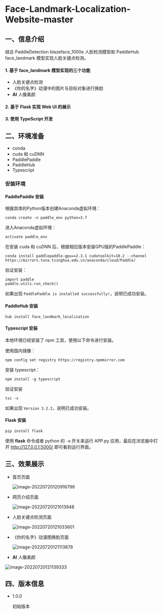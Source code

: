 # Face-Landmark-Localization-Website-master

## 一、信息介绍

结合 PaddleDetection blazeface_1000e 人脸检测模型和 PaddleHub face_landmark 模型实现人脸关键点检测。

#### 1. 基于 face_landmark 模型实现的三个功能

* 人脸关键点检测
* 《你的名字》动漫中的图片与目标对象进行换脸
* **AI** 人像美颜

#### 2. 基于 Flask 实现 Web UI 的展示

#### 3. **使用** **TypeScript** **开发**

## 二、环境准备

* conda
* cuda 和 cuDNN
* PaddlePaddle
* PaddleHub
* Typescript

### 安装环境

#### PaddlePaddle 安装

根据具体的Python版本创建Anaconda虚拟环境：

```
conda create -n paddle_env python=3.7
```

进入Anaconda虚拟环境：

```
activate paddle_env
```

在安装 cuda 和 cuDNN 后，根据相应版本安装GPU版的PaddlePaddle：

```
conda install paddlepaddle-gpu==2.3.1 cudatoolkit=10.2 --channel https://mirrors.tuna.tsinghua.edu.cn/anaconda/cloud/Paddle/
```

验证安装：

```
import paddle
paddle.utils.run_check()
```

如果出现  `PaddlePaddle is installed successfully!`，说明已成功安装。

#### PaddleHub 安装

```
hub install face_landmark_localization
```

#### Typescript 安装

本地环境已经安装了 npm 工具，使用以下命令进行安装。

使用国内镜像：

```
npm config set registry https://registry.npmmirror.com
```

安装 typescript：

```
npm install -g typescript
```

验证安装

```
tsc -v
```

如果出现  `Version 3.2.2`，说明已成功安装。

#### Flask 安装

```
pip install flask
```

使用 **flask** 命令或者 python 的 `-m` 开关来运行 APP.py 应用，最后在浏览器中打开 http://127.0.0.1:5000/ 即可看到运行界面。

## 三、效果展示

* 首页页面

  ![image-20220720120916796](Lhiii/Face-Landmark-Localization-Website-master\sources\image-20220720120916796.png)

* 网页介绍页面

  ![image-20220720121013948](H:\Windows\Desktop\project\sources\image-20220720121013948.png)

* 人脸关键点检测页面

  ![image-20220720121033601](H:\Windows\Desktop\project\sources\image-20220720121033601.png)

* 《你的名字》动漫图换脸页面

  ![image-20220720121113878](H:\Windows\Desktop\project\sources\image-20220720121113878.png)

* **AI** 人像美颜

![image-20220720121139333](H:\Windows\Desktop\project\sources\image-20220720121139333.png)

## 四、版本信息

* 1.0.0

  初始版本
